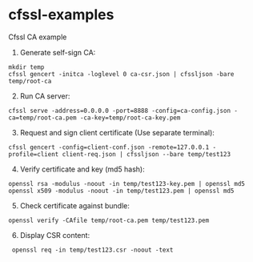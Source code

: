 # cfssl-examples
Cfssl CA example

1. Generate self-sign CA:
  ```
  mkdir temp
  cfssl gencert -initca -loglevel 0 ca-csr.json | cfssljson -bare temp/root-ca
  ```
2. Run CA server:
  ```
  cfssl serve -address=0.0.0.0 -port=8888 -config=ca-config.json -ca=temp/root-ca.pem -ca-key=temp/root-ca-key.pem
  ```
3. Request and sign client certificate (Use separate terminal):
  ```
  cfssl gencert -config=client-conf.json -remote=127.0.0.1 -profile=client client-req.json | cfssljson --bare temp/test123
  ```
4. Verify certificate and key (md5 hash):
  ```
  openssl rsa -modulus -noout -in temp/test123-key.pem | openssl md5
  openssl x509 -modulus -noout -in temp/test123.pem | openssl md5
  ```
5. Check certificate against bundle:
  ```
  openssl verify -CAfile temp/root-ca.pem temp/test123.pem
  ```
6. Display CSR content:
  ```
   openssl req -in temp/test123.csr -noout -text
  ```